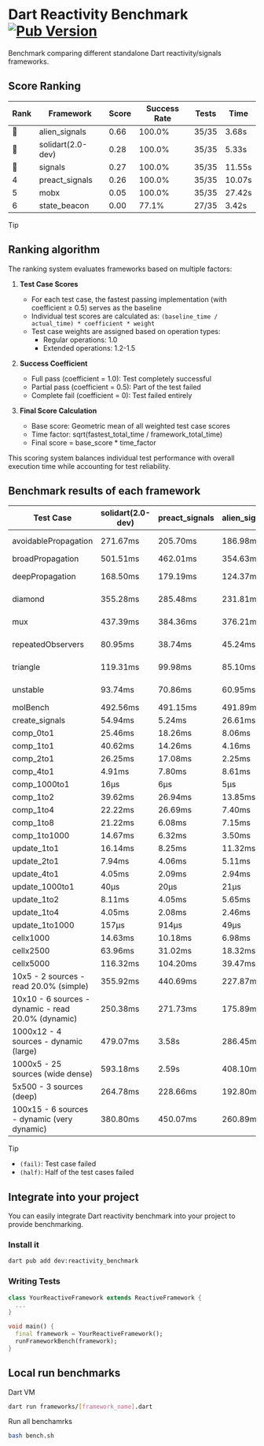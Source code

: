 # Dart Reactivity Benchmark [![Pub Version](https://img.shields.io/pub/v/reactivity_benchmark)](https://pub.dev/packages/reactivity_benchmark)

Benchmark comparing different standalone Dart reactivity/signals frameworks.

## Score Ranking

<!-- ranking start -->
| Rank | Framework | Score | Success Rate | Tests | Time |
|------|-----------|-------|--------------|-------|------|
| 🥇 | alien_signals | 0.66 | 100.0% | 35/35 | 3.68s |
| 🥈 | solidart(2.0-dev) | 0.28 | 100.0% | 35/35 | 5.33s |
| 🥉 | signals | 0.27 | 100.0% | 35/35 | 11.55s |
| 4 | preact_signals | 0.26 | 100.0% | 35/35 | 10.07s |
| 5 | mobx | 0.05 | 100.0% | 35/35 | 27.42s |
| 6 | state_beacon | 0.00 | 77.1% | 27/35 | 3.42s |

<!-- ranking end -->

> [!TIP]
> ## Ranking algorithm
>
> The ranking system evaluates frameworks based on multiple factors:
>
> 1. **Test Case Scores**
>    - For each test case, the fastest passing implementation (with coefficient ≥ 0.5) serves as the baseline
>    - Individual test scores are calculated as: `(baseline_time / actual_time) * coefficient * weight`
>    - Test case weights are assigned based on operation types:
>      - Regular operations: 1.0
>      - Extended operations: 1.2-1.5
>
> 2. **Success Coefficient**
>    - Full pass (coefficient = 1.0): Test completely successful
>    - Partial pass (coefficient = 0.5): Part of the test failed
>    - Complete fail (coefficient = 0): Test failed entirely
>
> 3. **Final Score Calculation**
>    - Base score: Geometric mean of all weighted test case scores
>    - Time factor: sqrt(fastest_total_time / framework_total_time)
>    - Final score = base_score * time_factor
>
> This scoring system balances individual test performance with overall execution time while accounting for test reliability.

## Benchmark results of each framework

<!-- test-case start -->
| Test Case | solidart(2.0-dev) | preact_signals | alien_signals | state_beacon | mobx | signals |
|---|---|---|---|---|---|---|
| avoidablePropagation | 271.67ms | 205.70ms | 186.98ms | 158.89ms (fail) | 2.37s | 210.94ms |
| broadPropagation | 501.51ms | 462.01ms | 354.63ms | 6.66ms (fail) | 4.22s | 453.87ms |
| deepPropagation | 168.50ms | 179.19ms | 124.37ms | 138.51ms (fail) | 1.53s | 168.07ms |
| diamond | 355.28ms | 285.48ms | 231.81ms | 187.75ms (fail) | 2.41s | 287.10ms |
| mux | 437.39ms | 384.36ms | 376.21ms | 191.97ms (fail) | 1.85s | 405.16ms |
| repeatedObservers | 80.95ms | 38.74ms | 45.24ms | 52.90ms (fail) | 228.29ms | 46.04ms |
| triangle | 119.31ms | 99.98ms | 85.10ms | 77.08ms (fail) | 768.15ms | 102.94ms |
| unstable | 93.74ms | 70.86ms | 60.95ms | 339.94ms (fail) | 346.08ms | 73.93ms |
| molBench | 492.56ms | 491.15ms | 491.89ms | 1.31ms | 578.87ms | 488.32ms |
| create_signals | 54.94ms | 5.24ms | 26.61ms | 59.27ms | 85.95ms | 24.93ms |
| comp_0to1 | 25.46ms | 18.26ms | 8.06ms | 51.40ms | 26.91ms | 11.36ms |
| comp_1to1 | 40.62ms | 14.26ms | 4.16ms | 52.76ms | 39.65ms | 17.74ms |
| comp_2to1 | 26.25ms | 17.08ms | 2.25ms | 35.28ms | 32.45ms | 10.14ms |
| comp_4to1 | 4.91ms | 7.80ms | 8.61ms | 15.86ms | 30.81ms | 2.18ms |
| comp_1000to1 | 16μs | 6μs | 5μs | 41μs | 28μs | 5μs |
| comp_1to2 | 39.62ms | 26.94ms | 13.85ms | 44.52ms | 33.79ms | 13.30ms |
| comp_1to4 | 22.22ms | 26.69ms | 7.40ms | 42.84ms | 21.48ms | 10.61ms |
| comp_1to8 | 21.22ms | 6.08ms | 7.15ms | 42.30ms | 23.64ms | 6.75ms |
| comp_1to1000 | 14.67ms | 6.32ms | 3.50ms | 37.78ms | 15.29ms | 4.45ms |
| update_1to1 | 16.14ms | 8.25ms | 11.32ms | 5.73ms | 25.17ms | 9.24ms |
| update_2to1 | 7.94ms | 4.06ms | 5.11ms | 2.86ms | 12.21ms | 4.62ms |
| update_4to1 | 4.05ms | 2.09ms | 2.94ms | 1.46ms | 6.23ms | 2.33ms |
| update_1000to1 | 40μs | 20μs | 21μs | 15μs | 62μs | 23μs |
| update_1to2 | 8.11ms | 4.05ms | 5.65ms | 2.95ms | 12.67ms | 4.90ms |
| update_1to4 | 4.05ms | 2.08ms | 2.46ms | 1.46ms | 6.34ms | 2.37ms |
| update_1to1000 | 157μs | 914μs | 49μs | 379μs | 170μs | 43μs |
| cellx1000 | 14.63ms | 10.18ms | 6.98ms | 5.53ms | 72.28ms | 9.35ms |
| cellx2500 | 63.96ms | 31.02ms | 18.32ms | 27.60ms | 246.90ms | 30.36ms |
| cellx5000 | 116.32ms | 104.20ms | 39.47ms | 57.61ms | 538.14ms | 61.46ms |
| 10x5 - 2 sources - read 20.0% (simple) | 355.92ms | 440.69ms | 227.87ms | 251.21ms | 2.00s | 506.66ms |
| 10x10 - 6 sources - dynamic - read 20.0% (dynamic) | 250.38ms | 271.73ms | 175.89ms | 200.06ms | 1.53s | 278.84ms |
| 1000x12 - 4 sources - dynamic (large) | 479.07ms | 3.58s | 286.45ms | 342.78ms | 1.84s | 4.02s |
| 1000x5 - 25 sources (wide dense) | 593.18ms | 2.59s | 408.10ms | 511.53ms | 3.65s | 3.57s |
| 5x500 - 3 sources (deep) | 264.78ms | 228.66ms | 192.80ms | 207.11ms | 1.15s | 225.57ms |
| 100x15 - 6 sources - dynamic (very dynamic) | 380.80ms | 450.07ms | 260.89ms | 262.48ms | 1.73s | 481.45ms |

<!-- test-case end -->

> [!TIP]
> - `(fail)`: Test case failed
> - `(half)`: Half of the test cases failed

## Integrate into your project

You can easily integrate Dart reactivity benchmark into your project to provide benchmarking.

### Install it

```bash
dart pub add dev:reactivity_benchmark
```

### Writing Tests

```dart
class YourReactiveFramework extends ReactiveFramework {
  ...
}

void main() {
  final framework = YourReactiveFramework();
  runFrameworkBench(framework);
}
```

## Local run benchmarks

Dart VM
```bash
dart run frameworks/[framework_name].dart
```

Run all benchamrks
```bash
bash bench.sh
```
